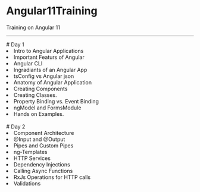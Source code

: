 # Angular11Training
Training on Angular 11
<hr/>
# Day 1
<li>Intro to Angular Applications
<li>Important Featurs of Angular
<li>Angular CLI
<li>Ingradiants of an Angular App
<li>tsConfig vs Angular json
<li>Anatomy of Angular Application
<li>Creating Components
<li>Creating Classes. 
<li>Property Binding vs. Event Binding
<li>ngModel and FormsModule
<li>Hands on Examples.   
<br><br>
# Day 2  
<li>Component Architecture</li>
<li>@Input and @Output</li>
<li>Pipes and Custom Pipes</li>
<li>ng-Templates</li>
<li>HTTP Services</li>
<li>Dependency Injections</li>
<li>Calling Async Functions</li>
<li>RxJs Operations for HTTP calls</li>
<li>Validations</li>
  

